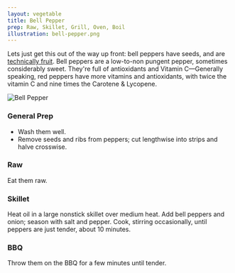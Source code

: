 ```yaml
---
layout: vegetable
title: Bell Pepper
prep: Raw, Skillet, Grill, Oven, Boil
illustration: bell-pepper.png
---
```


Lets just get this out of the way up front: bell peppers have seeds, and are [technically fruit](http://www.mayoclinic.org/healthy-living/nutrition-and-healthy-eating/expert-blog/fruit-vegetable-difference/bgp-20056141). Bell peppers are a low-to-non pungent pepper, sometimes considerably sweet. They're full of antioxidants and Vitamin C—Generally speaking, red peppers have more vitamins and antioxidants, with twice the vitamin C and nine times the Carotene & Lycopene.

![Bell Pepper](/resources/vegetables/{{page.illustration}})

### General Prep

* Wash them well.
* Remove seeds and ribs from peppers; cut lengthwise into strips and halve crosswise.


### Raw 

Eat them raw. 

### Skillet

Heat oil in a large nonstick skillet over medium heat. Add bell peppers and onion; season with salt and pepper. Cook, stirring occasionally, until peppers are just tender, about 10 minutes.

### BBQ

Throw them on the BBQ for a few minutes until tender.
